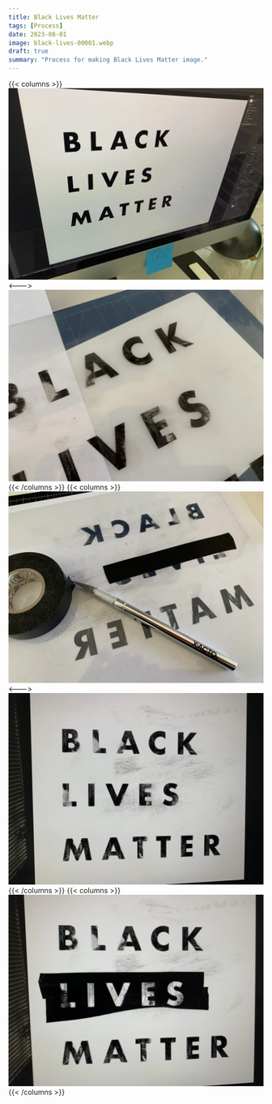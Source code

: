 ```yaml
---
title: Black Lives Matter
tags: [Process]
date: 2023-08-01
image: black-lives-00001.webp
draft: true
summary: "Process for making Black Lives Matter image."
---
```

{{< columns >}}
![](black-lives-00002.webp)
<--->
![](black-lives-00003.webp)
{{< /columns >}}
{{< columns >}}
![](black-lives-00004.webp)
<--->
![](black-lives-00005.webp)
{{< /columns >}}
{{< columns >}}
![](black-lives-00006.webp)
{{< /columns >}}

